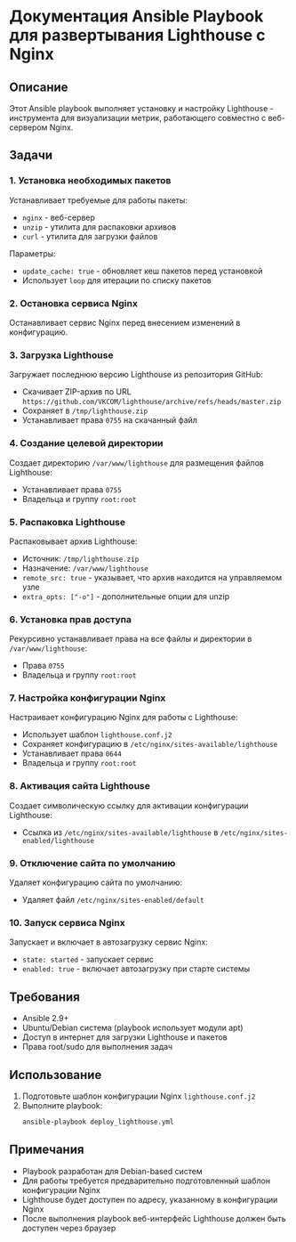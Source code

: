 # Документация Ansible Playbook для развертывания Lighthouse с Nginx

## Описание

Этот Ansible playbook выполняет установку и настройку Lighthouse - инструмента для визуализации метрик, работающего совместно с веб-сервером Nginx.

## Задачи

### 1. Установка необходимых пакетов
Устанавливает требуемые для работы пакеты:
- `nginx` - веб-сервер
- `unzip` - утилита для распаковки архивов
- `curl` - утилита для загрузки файлов

Параметры:
- `update_cache: true` - обновляет кеш пакетов перед установкой
- Использует `loop` для итерации по списку пакетов

### 2. Остановка сервиса Nginx
Останавливает сервис Nginx перед внесением изменений в конфигурацию.

### 3. Загрузка Lighthouse
Загружает последнюю версию Lighthouse из репозитория GitHub:
- Скачивает ZIP-архив по URL `https://github.com/VKCOM/lighthouse/archive/refs/heads/master.zip`
- Сохраняет в `/tmp/lighthouse.zip`
- Устанавливает права `0755` на скачанный файл

### 4. Создание целевой директории
Создает директорию `/var/www/lighthouse` для размещения файлов Lighthouse:
- Устанавливает права `0755`
- Владельца и группу `root:root`

### 5. Распаковка Lighthouse
Распаковывает архив Lighthouse:
- Источник: `/tmp/lighthouse.zip`
- Назначение: `/var/www/lighthouse`
- `remote_src: true` - указывает, что архив находится на управляемом узле
- `extra_opts: ["-o"]` - дополнительные опции для unzip

### 6. Установка прав доступа
Рекурсивно устанавливает права на все файлы и директории в `/var/www/lighthouse`:
- Права `0755`
- Владельца и группу `root:root`

### 7. Настройка конфигурации Nginx
Настраивает конфигурацию Nginx для работы с Lighthouse:
- Использует шаблон `lighthouse.conf.j2`
- Сохраняет конфигурацию в `/etc/nginx/sites-available/lighthouse`
- Устанавливает права `0644`
- Владельца и группу `root:root`

### 8. Активация сайта Lighthouse
Создает символическую ссылку для активации конфигурации Lighthouse:
- Ссылка из `/etc/nginx/sites-available/lighthouse` в `/etc/nginx/sites-enabled/lighthouse`

### 9. Отключение сайта по умолчанию
Удаляет конфигурацию сайта по умолчанию:
- Удаляет файл `/etc/nginx/sites-enabled/default`

### 10. Запуск сервиса Nginx
Запускает и включает в автозагрузку сервис Nginx:
- `state: started` - запускает сервис
- `enabled: true` - включает автозагрузку при старте системы

## Требования

- Ansible 2.9+
- Ubuntu/Debian система (playbook использует модули apt)
- Доступ в интернет для загрузки Lighthouse и пакетов
- Права root/sudo для выполнения задач

## Использование

1. Подготовьте шаблон конфигурации Nginx `lighthouse.conf.j2`
2. Выполните playbook:
   ```bash
   ansible-playbook deploy_lighthouse.yml
   ```

## Примечания

- Playbook разработан для Debian-based систем
- Для работы требуется предварительно подготовленный шаблон конфигурации Nginx
- Lighthouse будет доступен по адресу, указанному в конфигурации Nginx
- После выполнения playbook веб-интерфейс Lighthouse должен быть доступен через браузер
